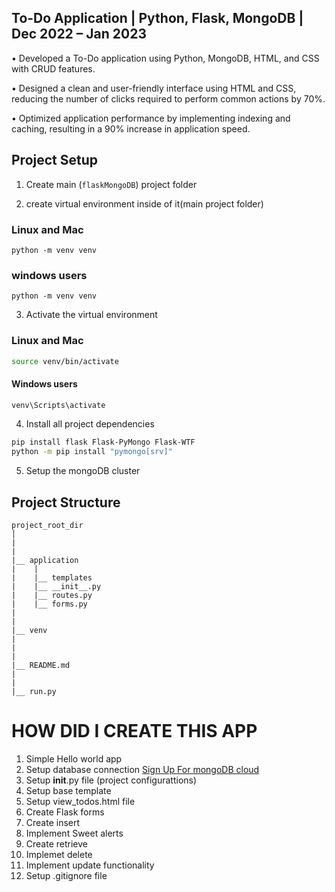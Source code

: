 ## To-Do Application | Python, Flask, MongoDB | Dec 2022 – Jan 2023

• Developed a To-Do application using Python, MongoDB, HTML, and CSS with CRUD features.

• Designed a clean and user-friendly interface using HTML and CSS, reducing the number of clicks required to perform
common actions by 70%.

• Optimized application performance by implementing indexing and caching, resulting in a 90% increase in application
speed.

## Project Setup

1. Create main (`flaskMongoDB`) project folder

2. create virtual environment inside of it(main project folder)

### Linux and Mac

```
python -m venv venv

```

### windows users

```
python -m venv venv
```

3. Activate the virtual environment

### Linux and Mac

```bash
source venv/bin/activate
```

#### Windows users

```bash
venv\Scripts\activate
```

4. Install all project dependencies

```bash
pip install flask Flask-PyMongo Flask-WTF
python -m pip install "pymongo[srv]"
```

5. Setup the mongoDB cluster

## Project Structure

```
project_root_dir
│
|
|
|__ application
|    |
|    |__ templates
|    |__ __init__.py
|    |__ routes.py
|    |__ forms.py
|
|
|__ venv
|
|
|
|__ README.md
|
|
|__ run.py
```

# HOW DID I CREATE THIS APP

1. Simple Hello world app
2. Setup database connection [Sign Up For mongoDB cloud](https://account.mongodb.com/account/login)
3. Setup **init**.py file (project configurattions)
4. Setup base template
5. Setup view_todos.html file
6. Create Flask forms
7. Create insert
8. Implement Sweet alerts
9. Create retrieve
10. Implemet delete
11. Implement update functionality
12. Setup .gitignore file
